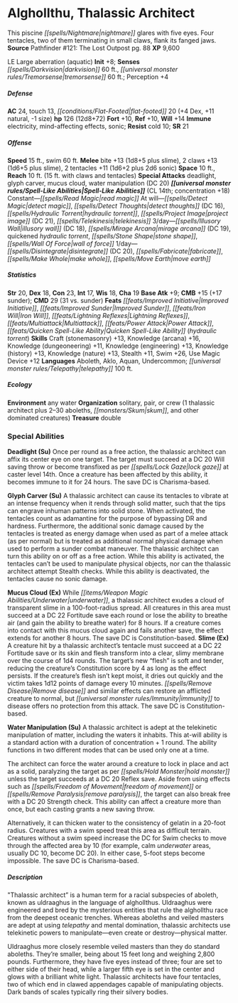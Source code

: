 ﻿---
cssclass: [monsters]
title1: Alghollthu, Thalassic Architect
desc_short: This piscine nightmare glares with five eyes. Four tentacles, two of them
  terminating in small claws, flank its fanged jaws.
title2: Thalassic Architect
CR: 10
sources:
- name: 'Pathfinder #121: The Lost Outpost'
  page: 88
  link: http://paizo.com/products/btpy9trj?Pathfinder-Adventure-Path-121-The-Lost-Outpost
XP: 9600
alignment: LE
size: Large
type: aberration
subtypes:
- aquatic
initiative:
  bonus: 8
senses:
  darkvision: 60
  tremorsense: 60
AC:
  AC: 24
  touch: 13
  flat_footed: 20
  components:
    dex: 4
    natural: 11
    size: -1
HP:
  HP: 126
  long: 12d8+72
saves:
  fort: 10
  ref: 10
  will: 14
immunities:
- electricity
- mind-affecting effects
- sonic
resistances:
  cold: 10
SR: 21
speeds:
  base: 15
  swim: 60
attacks:
  melee:
  - - text: bite +13 (1d8+5 plus slime)
      entries:
      - - damage: 1d8+5
        - effect: slime
      attack: bite
      bonus:
      - 13
    - text: 2 claws +13 (1d6+5 plus slime)
      entries:
      - - damage: 1d6+5
        - effect: slime
      count: 2
      attack: claws
      bonus:
      - 13
    - text: 2 tentacles +11 (1d6+2 plus 2d6 sonic)
      entries:
      - - damage: 1d6+2
        - damage: 2d6
          type: sonic
      count: 2
      attack: tentacles
      bonus:
      - 11
  special:
  - deadlight
  - glyph carver
  - mucus cloud
  - water manipulation (DC 20)
space: 10
reach: 10
reach_other: 15 ft. with claws and tentacles
spell_like_abilities:
  entries:
  - name: read magic
    source: default
    freq: Constant
  - name: detect magic
    source: default
    freq: At will
  - name: detect thoughts
    source: default
    freq: At will
    DC: 16
  - name: hydraulic torrent
    source: default
    freq: At will
  - name: project image
    source: default
    freq: At will
    DC: 21
  - name: telekinesis
    source: default
    freq: At will
  - name: illusory wall
    source: default
    freq: 3/day
    DC: 18
  - name: mirage arcana
    source: default
    freq: 3/day
    DC: 19
  - name: quickened hydraulic torrent
    source: default
    freq: 3/day
  - name: stone shape
    source: default
    freq: 3/day
  - name: wall of force
    source: default
    freq: 3/day
  - name: disintegrate
    source: default
    freq: 1/day
    DC: 20
  - name: fabricate
    source: default
    freq: 1/day
  - name: make whole
    source: default
    freq: 1/day
  - name: move earth
    source: default
    freq: 1/day
  sources:
  - name: default
    CL: 14
    concentration: 18
ability_scores:
  STR: 20
  DEX: 18
  CON: 23
  INT: 17
  WIS: 18
  CHA: 19
BAB: 9
CMB: 15
CMB_other: +17 sunder
CMD: 29
CMD_other: 31 vs. sunder
feats:
- name: Improved Initiative
- name: Improved Sunder
- name: Iron Will
- name: Lightning Reflexes
- name: Multiattack
- name: Power Attack
- is_bonus: true
  name: Quicken Spell-Like Ability (hydraulic torrent)
skills:
  Craft (stonemasonry): 13
  Knowledge (arcana): 16
  Knowledge (dungeoneering): 11
  Knowledge (engineering): 13
  Knowledge (history): 13
  Knowledge (nature): 13
  Stealth: 11
  Swim: 26
  Use Magic Device: 12
  Perception: 4
languages:
- Aboleth
- Aklo
- Aquan
- Undercommon
- telepathy 100 ft.
ecology:
  environment: any water
  organization: solitary, pair, or crew (1 thalassic architect plus 2-30 aboleths,
    skum, and other dominated creatures)
  treasure_type: double
special_abilities:
  Deadlight (Su): Once per round as a free action, the thalassic architect can affix
    its center eye on one target. The target must succeed at a DC 20 Will saving throw
    or become transfixed as per lock gaze  at caster level 14th. Once a creature has
    been affected by this ability, it becomes immune to it for 24 hours. The save
    DC is Charisma-based.
  Glyph Carver (Su): A thalassic architect can cause its tentacles to vibrate at an
    intense frequency when it rends through solid matter, such that the tips can engrave
    inhuman patterns into solid stone. When activated, the tentacles count as adamantine
    for the purpose of bypassing DR and hardness. Furthermore, the additional sonic
    damage caused by the tentacles is treated as energy damage when used as part of
    a melee attack (as per normal) but is treated as additional normal physical damage
    when used to perform a sunder combat maneuver. The thalassic architect can turn
    this ability on or off as a free action. While this ability is activated, the
    tentacles can't be used to manipulate physical objects, nor can the thalassic
    architect attempt Stealth checks. While this ability is deactivated, the tentacles
    cause no sonic damage.
  Mucus Cloud (Ex): While underwater, a thalassic architect exudes a cloud of transparent
    slime in a 100-foot-radius spread. All creatures in this area must succeed at
    a DC 22 Fortitude save each round or lose the ability to breathe air (and gain
    the ability to breathe water) for 8 hours. If a creature comes into contact with
    this mucus cloud again and fails another save, the effect extends for another
    8 hours. The save DC is Constitution-based.
  Slime (Ex): A creature hit by a thalassic architect's tentacle must succeed at a
    DC 22 Fortitude save or its skin and flesh transform into a clear, slimy membrane
    over the course of 1d4 rounds. The target's new “flesh” is soft and tender, reducing
    the creature's Constitution score by 4 as long as the effect persists. If the
    creature's flesh isn't kept moist, it dries out quickly and the victim takes 1d12
    points of damage every 10 minutes. Remove disease and similar effects can restore
    an afflicted creature to normal, but immunity to disease offers no protection
    from this attack. The save DC is Constitution-based.
  Water Manipulation (Su): |-
    A thalassic architect is adept at the telekinetic manipulation of matter, including the waters it inhabits. This at-will ability is a standard action with a duration of concentration + 1 round. The ability functions in two different modes that can be used only one at a time.

     The architect can force the water around a creature to lock in place and act as a solid, paralyzing the target as per hold monster unless the target succeeds at a DC 20 Reflex save. Aside from using effects such as freedom of movement or remove paralysis, the target can also break free with a DC 20 Strength check. This ability can affect a creature more than once, but each casting grants a new saving throw.

     Alternatively, it can thicken water to the consistency of gelatin in a 20-foot radius. Creatures with a swim speed treat this area as difficult terrain. Creatures without a swim speed increase the DC for Swim checks to move through the affected area by 10 (for example, calm underwater areas, usually DC 10, become DC 20). In either case, 5-foot steps become impossible. The save DC is Charisma-based.
desc_long: |-
  "Thalassic architect” is a human term for a racial subspecies of aboleth, known as uldraaghus in the language of alghollthus. Uldraaghus were engineered and bred by the mysterious entities that rule the alghollthu race from the deepest oceanic trenches. Whereas aboleths and veiled masters are adept at using telepathy and mental domination, thalassic architects use telekinetic powers to manipulate-even create or destroy-physical matter.

   Uldraaghus more closely resemble veiled masters than they do standard aboleths. They're smaller, being about 15 feet long and weighing 2,800 pounds. Furthermore, they have five eyes instead of three; four are set to either side of their head, while a larger fifth eye is set in the center and glows with a brilliant white light. Thalassic architects have four tentacles, two of which end in clawed appendages capable of manipulating objects. Dark bands of scales typically ring their silvery bodies. 

---

# Alghollthu, Thalassic Architect
This piscine _[[spells/Nightmare|nightmare]]_ glares with five eyes. Four tentacles, two of them terminating in small claws, flank its fanged jaws.
**Source** Pathfinder #121: The Lost Outpost pg. 88
**XP** 9,600

LE Large aberration (aquatic)
**Init** +8; **Senses** _[[spells/Darkvision|darkvision]]_ 60 ft., _[[universal monster rules/Tremorsense|tremorsense]]_ 60 ft.; Perception +4

##### Defense

**AC** 24, touch 13, _[[conditions/Flat-Footed|flat-footed]]_ 20 (+4 Dex, +11 natural, -1 size)
**hp** 126 (12d8+72)
**Fort** +10, **Ref** +10, **Will** +14
**Immune** electricity, mind-affecting effects, sonic; **Resist** cold 10; **SR** 21

##### Offense
**Speed** 15 ft., swim 60 ft.
**Melee** bite +13 (1d8+5 plus slime), 2 claws +13 (1d6+5 plus slime), 2 tentacles +11 (1d6+2 plus 2d6 sonic)
**Space** 10 ft., **Reach** 10 ft. (15 ft. with claws and tentacles)
**Special Attacks** deadlight, glyph carver, mucus cloud, water manipulation (DC 20)
**_[[universal monster rules/Spell-Like Abilities|Spell-Like Abilities]]_** (CL 14th; concentration +18)
Constant—_[[spells/Read Magic|read magic]]_ 
At will—_[[spells/Detect Magic|detect magic]]_, _[[spells/Detect Thoughts|detect thoughts]]_ (DC 16), _[[spells/Hydraulic Torrent|hydraulic torrent]]_, _[[spells/Project Image|project image]]_ (DC 21), _[[spells/Telekinesis|telekinesis]]_ 
3/day—_[[spells/Illusory Wall|illusory wall]]_ (DC 18), _[[spells/Mirage Arcana|mirage arcana]]_ (DC 19), quickened _hydraulic torrent_, _[[spells/Stone Shape|stone shape]]_, _[[spells/Wall Of Force|wall of force]]_ 
1/day—_[[spells/Disintegrate|disintegrate]]_ (DC 20), _[[spells/Fabricate|fabricate]]_, _[[spells/Make Whole|make whole]]_, _[[spells/Move Earth|move earth]]_

##### Statistics
**Str** 20, **Dex** 18, **Con** 23, **Int** 17, **Wis** 18, **Cha** 19
**Base Atk** +9; **CMB** +15 (+17 sunder); **CMD** 29 (31 vs. sunder)
**Feats** _[[feats/Improved Initiative|Improved Initiative]]_, _[[feats/Improved Sunder|Improved Sunder]]_, _[[feats/Iron Will|Iron Will]]_, _[[feats/Lightning Reflexes|Lightning Reflexes]]_, _[[feats/Multiattack|Multiattack]]_, _[[feats/Power Attack|Power Attack]]_, _[[feats/Quicken Spell-Like Ability|Quicken Spell-Like Ability]]_ (_hydraulic torrent_)
**Skills** Craft (stonemasonry) +13, Knowledge (arcana) +16, Knowledge (dungeoneering) +11, Knowledge (engineering) +13, Knowledge (history) +13, Knowledge (nature) +13, Stealth +11, Swim +26, Use Magic Device +12
**Languages** Aboleth, Aklo, Aquan, Undercommon; _[[universal monster rules/Telepathy|telepathy]]_ 100 ft.

##### Ecology

**Environment** any water
**Organization** solitary, pair, or crew (1 thalassic architect plus 2–30 aboleths, _[[monsters/Skum|skum]]_, and other dominated creatures)
**Treasure** double

### Special Abilities

**Deadlight (Su)** Once per round as a free action, the thalassic architect can affix its center eye on one target. The target must succeed at a DC 20 Will saving throw or become transfixed as per _[[spells/Lock Gaze|lock gaze]]_ at caster level 14th. Once a creature has been affected by this ability, it becomes immune to it for 24 hours. The save DC is Charisma-based.

**Glyph Carver (Su)** A thalassic architect can cause its tentacles to vibrate at an intense frequency when it rends through solid matter, such that the tips can engrave inhuman patterns into solid stone. When activated, the tentacles count as adamantine for the purpose of bypassing DR and hardness. Furthermore, the additional sonic damage caused by the tentacles is treated as energy damage when used as part of a melee attack (as per normal) but is treated as additional normal physical damage when used to perform a sunder combat maneuver. The thalassic architect can turn this ability on or off as a free action. While this ability is activated, the tentacles can’t be used to manipulate physical objects, nor can the thalassic architect attempt Stealth checks. While this ability is deactivated, the tentacles cause no sonic damage.

**Mucus Cloud (Ex)** While _[[items/Weapon Magic Abilities/Underwater|underwater]]_, a thalassic architect exudes a cloud of transparent slime in a 100-foot-radius spread. All creatures in this area must succeed at a DC 22 Fortitude save each round or lose the ability to breathe air (and gain the ability to breathe water) for 8 hours. If a creature comes into contact with this mucus cloud again and fails another save, the effect extends for another 8 hours. The save DC is Constitution-based.
**Slime (Ex)** A creature hit by a thalassic architect’s tentacle must succeed at a DC 22 Fortitude save or its skin and flesh transform into a clear, slimy membrane over the course of 1d4 rounds. The target’s new “flesh” is soft and tender, reducing the creature’s Constitution score by 4 as long as the effect persists. If the creature’s flesh isn’t kept moist, it dries out quickly and the victim takes 1d12 points of damage every 10 minutes. _[[spells/Remove Disease|Remove disease]]_ and similar effects can restore an afflicted creature to normal, but _[[universal monster rules/Immunity|immunity]]_ to disease offers no protection from this attack. The save DC is Constitution-based.

**Water Manipulation (Su)** A thalassic architect is adept at the telekinetic manipulation of matter, including the waters it inhabits. This at-will ability is a standard action with a duration of concentration + 1 round. The ability functions in two different modes that can be used only one at a time.

The architect can force the water around a creature to lock in place and act as a solid, paralyzing the target as per _[[spells/Hold Monster|hold monster]]_ unless the target succeeds at a DC 20 Reflex save. Aside from using effects such as _[[spells/Freedom of Movement|freedom of movement]]_ or _[[spells/Remove Paralysis|remove paralysis]]_, the target can also break free with a DC 20 Strength check. This ability can affect a creature more than once, but each casting grants a new saving throw.

Alternatively, it can thicken water to the consistency of gelatin in a 20-foot radius. Creatures with a swim speed treat this area as difficult terrain. Creatures without a swim speed increase the DC for Swim checks to move through the affected area by 10 (for example, calm _underwater_ areas, usually DC 10, become DC 20). In either case, 5-foot steps become impossible. The save DC is Charisma-based.

##### Description

"Thalassic architect” is a human term for a racial subspecies of aboleth, known as uldraaghus in the language of alghollthus. Uldraaghus were engineered and bred by the mysterious entities that rule the alghollthu race from the deepest oceanic trenches. Whereas aboleths and veiled masters are adept at using _telepathy_ and mental domination, thalassic architects use telekinetic powers to manipulate—even create or destroy—physical matter.

Uldraaghus more closely resemble veiled masters than they do standard aboleths. They’re smaller, being about 15 feet long and weighing 2,800 pounds. Furthermore, they have five eyes instead of three; four are set to either side of their head, while a larger fifth eye is set in the center and glows with a brilliant white light. Thalassic architects have four tentacles, two of which end in clawed appendages capable of manipulating objects. Dark bands of scales typically ring their silvery bodies.